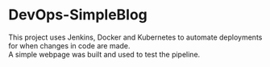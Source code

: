 # DevOps-SimpleBlog
This project uses Jenkins, Docker and Kubernetes to automate deployments for when changes in code are made.  
A simple webpage was built and used to test the pipeline. 
